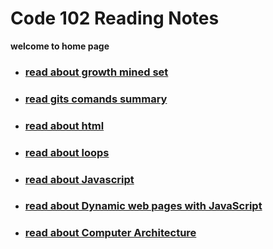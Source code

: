 # Code 102 Reading Notes
**welcome to home page** 
* ### [read about growth mined set](https://rulaalqasem.github.io/reading-note/growthminde)
* ### [read gits comands summary](https://rulaalqasem.github.io/reading-note/git%20summary)
* ### [read about html](https://rulaalqasem.github.io/reading-note/Structure%20web%20pages%20with%20HTML)
* ### [read about loops](https://rulaalqasem.github.io/reading-note/comp-loop)
* ### [read about Javascript](https://rulaalqasem.github.io/reading-note/Javascript)
* ### [read about Dynamic web pages with JavaScript](https://rulaalqasem.github.io/reading-note/Dynamic%20web%20pages%20with%20JavaScript)
* ### [read about Computer Architecture](https://rulaalqasem.github.io/reading-note/Computer%20Architecture)

